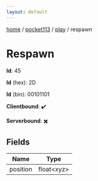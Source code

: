 ```yaml
---
layout: default
---
```


[home](/)  /  [pocket113](/protocol/pocket113)  /  [play](/protocol/pocket113/play)  /  respawn

# Respawn

**Id**: 45

**Id** (hex): 2D

**Id** (bin): 00101101

**Clientbound**: ✔️

**Serverbound**: ✖️

## Fields

Name | Type
---|---
position | float&lt;xyz&gt;

